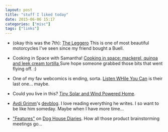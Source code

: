 ```yaml
---
layout: post
title: "stuff I liked today"
date: 2015-06-06 15:17
categories: ["misc"]
tags: ["links"]
---
```


* (okay this was the 7th):
[The Leggero](http://www.waltsiegl.com/portfolio/leggero-manhattan-2013/)
This is one of most beautiful motorcycles I've seen since my friend bought
a Buell.

* Cooking in Space with Samantha!
  [Cooking in space: mackerel, quinoa and leek cream tortilla ](https://youtu.be/gRllv78Gax8)
  Sure hope someone grabbed those bits that went flying off. :)

* One of my fav webcomics is ending,
  sorta. [Listen WHile You Can](http://www.asofterworld.com/index.php?id=1243)
  is their last one... maybe.

* Could you live in this?
[Tiny Solar and Wind Powered Home](http://www.visualnews.com/2015/06/06/futuristic-mobile-tiny-home-powered-solar-wind/).


* [Avdi Grimm](http://avdi.org)'s [devblog](http://devblog.avdi.org/).
I love reading everything he writes. I so want to be like him someday.
Maybe when I have more time...

* ["Features"](http://thedoghousediaries.com/6012) on [Dog House Diaries](http://thedoghousediaries.com/).
How all those product brainstorming meetings go...
